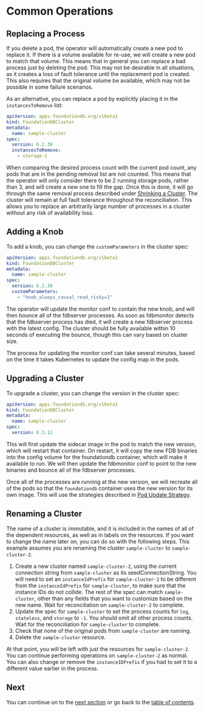 # Common Operations

## Replacing a Process

If you delete a pod, the operator will automatically create a new pod to replace it. If there is a volume available for re-use, we will create a new pod to match that volume. This means that in general you can replace a bad process just by deleting the pod. This may not be desirable in all situations, as it creates a loss of fault tolerance until the replacement pod is created. This also requires that the original volume be available, which may not be possible in some failure scenarios.

As an alternative, you can replace a pod by explicitly placing it in the `instancesToRemove` list:

```yaml
apiVersion: apps.foundationdb.org/v1beta1
kind: FoundationDBCluster
metadata:
  name: sample-cluster
spec:
  version: 6.2.30
  instancesToRemove:
    - storage-1
```

When comparing the desired process count with the current pod count, any pods that are in the pending removal list are not counted. This means that the operator will only consider there to be 2 running storage pods, rather than 3, and will create a new one to fill the gap. Once this is done, it will go through the same removal process described under [Shrinking a Cluster](scaling.md#shrinking-a-cluster). The cluster will remain at full fault tolerance throughout the reconciliation. This allows you to replace an arbitrarily large number of processes in a cluster without any risk of availability loss.

## Adding a Knob

To add a knob, you can change the `customParameters` in the cluster spec:

```yaml
apiVersion: apps.foundationdb.org/v1beta1
kind: FoundationDBCluster
metadata:
  name: sample-cluster
spec:
  version: 6.2.30
  customParameters:
    - "knob_always_causal_read_risky=1"
```

The operator will update the monitor conf to contain the new knob, and will then bounce all of the fdbserver processes. As soon as fdbmonitor detects that the fdbserver process has died, it will create a new fdbserver process with the latest config. The cluster should be fully available within 10 seconds of executing the bounce, though this can vary based on cluster size.

The process for updating the monitor conf can take several minutes, based on the time it takes Kubernetes to update the config map in the pods.

## Upgrading a Cluster

To upgrade a cluster, you can change the version in the cluster spec:

```yaml
apiVersion: apps.foundationdb.org/v1beta1
kind: FoundationDBCluster
metadata:
  name: sample-cluster
spec:
  version: 6.3.12
```

This will first update the sidecar image in the pod to match the new version, which will restart that container. On restart, it will copy the new FDB binaries into the config volume for the foundationdb container, which will make it available to run. We will then update the fdbmonitor conf to point to the new binaries and bounce all of the fdbserver processes.

Once all of the processes are running at the new version, we will recreate all of the pods so that the `foundationdb` container uses the new version for its own image. This will use the strategies described in [Pod Update Strategy](customization.md#pod-update-strategy).

## Renaming a Cluster

The name of a cluster is immutable, and it is included in the names of all of the dependent resources, as well as in labels on the resources. If you want to change the name later on, you can do so with the following steps. This example assumes you are renaming the cluster `sample-cluster` to `sample-cluster-2`.

1.  Create a new cluster named `sample-cluster-2`, using the current connection string from `sample-cluster` as its seedConnectionString. You will need to set an `instanceIdPrefix` for `sample-cluster-2` to be different from the `instanceIdPrefix` for `sample-cluster`, to make sure that the instance IDs do not collide. The rest of the spec can match `sample-cluster`, other than any fields that you want to customize based on the new name. Wait for reconciliation on `sample-cluster-2` to complete.
2.  Update the spec for `sample-cluster` to set the process counts for `log`, `stateless`, and `storage` to `-1`. You should omit all other process counts. Wait for the reconciliation for `sample-cluster` to complete.
3.  Check that none of the original pods from `sample-cluster` are running.
4.  Delete the `sample-cluster` resource.

At that point, you will be left with just the resources for `sample-cluster-2`. You can continue performing operations on `sample-cluster-2` as normal. You can also change or remove the `instanceIDPrefix` if you had to set it to a different value earlier in the process.

## Next

You can continue on to the [next section](scaling.md) or go back to the [table of contents](index.md).
